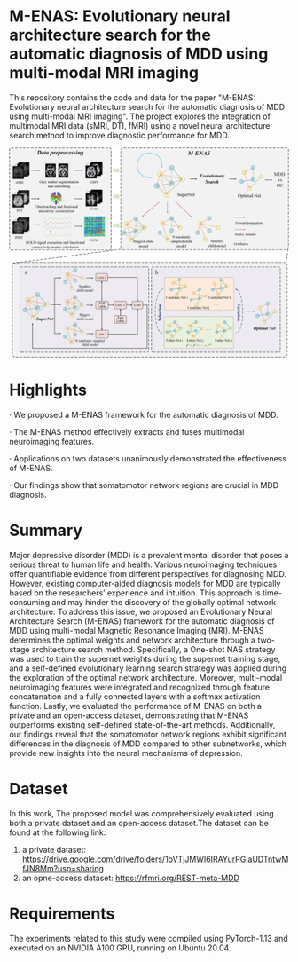 # M-ENAS: Evolutionary neural architecture search for the automatic diagnosis of MDD using multi-modal MRI imaging
This repository contains the code and data for the paper "M-ENAS: Evolutionary neural architecture search for the automatic diagnosis of MDD using multi-modal MRI imaging". The project explores the integration of multimodal MRI data (sMRI, DTI, fMRI) using a novel neural architecture search method to improve diagnostic performance for MDD.

![Image](https://github.com/TTLi1996/M-ENAS/blob/main/M-ENAS.jpg)

# Highlights

·	We proposed a M-ENAS framework for the automatic diagnosis of MDD.

·	The M-ENAS method effectively extracts and fuses multimodal neuroimaging features.

·	Applications on two datasets unanimously demonstrated the effectiveness of M-ENAS.

·	Our findings show that somatomotor network regions are crucial in MDD diagnosis.

# Summary
Major depressive disorder (MDD) is a prevalent mental disorder that poses a serious threat to human life and health. Various neuroimaging techniques offer quantifiable evidence from different perspectives for diagnosing MDD. However, existing computer-aided diagnosis models for MDD are typically based on the researchers’ experience and intuition. This approach is time-consuming and may hinder the discovery of the globally optimal network architecture. To address this issue, we proposed an Evolutionary Neural Architecture Search (M-ENAS) framework for the automatic diagnosis of MDD using multi-modal Magnetic Resonance Imaging (MRI). M-ENAS determines the optimal weights and network architecture through a two-stage architecture search method. Specifically, a One-shot NAS strategy was used to train the supernet weights during the supernet training stage, and a self-defined evolutionary learning search strategy was applied during the exploration of the optimal network architecture. Moreover, multi-modal neuroimaging features were integrated and recognized through feature concatenation and a fully connected layers with a softmax activation function. Lastly, we evaluated the performance of M-ENAS on both a private and an open-access dataset, demonstrating that M-ENAS outperforms existing self-defined state-of-the-art methods. Additionally, our findings reveal that the somatomotor network regions exhibit significant differences in the diagnosis of MDD compared to other subnetworks, which provide new insights into the neural mechanisms of depression.

# Dataset
In this work, The proposed model was comprehensively evaluated using both a private dataset and an open-access dataset.The dataset can be found at the following link: 
1. a private dataset: https://drive.google.com/drive/folders/1bVTjJMWI6IRAYurPGiaUDTntwMfJN8Mm?usp=sharing
2. an opne-access dataset: https://rfmri.org/REST-meta-MDD

# Requirements
The experiments related to this study were compiled using PyTorch-1.13 and executed on an NVIDIA A100 GPU, running on Ubuntu 20.04.
